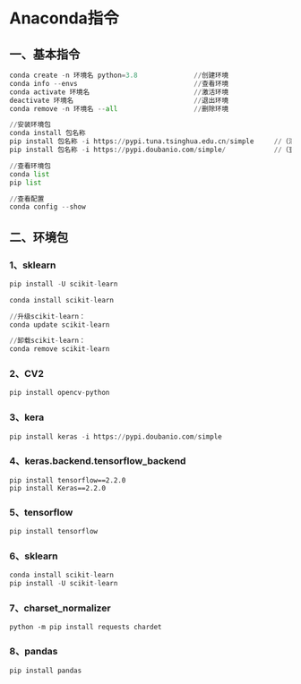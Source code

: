# Anaconda指令

## 一、基本指令

```python
conda create -n 环境名 python=3.8				//创建环境
conda info --envs							  //查看环境
conda activate 环境名							//激活环境
deactivate 环境名								//退出环境
conda remove -n 环境名 --all					//删除环境

//安装环境包
conda install 包名称
pip install 包名称 -i https://pypi.tuna.tsinghua.edu.cn/simple		//（清华镜像）
pip install 包名称 -i https://pypi.doubanio.com/simple/ 			//（豆瓣镜像）

//查看环境包
conda list
pip list

//查看配置
conda config --show
```



## 二、环境包

### 1、sklearn

```python
pip install -U scikit-learn

conda install scikit-learn

//升级scikit-learn：
conda update scikit-learn

//卸载scikit-learn：
conda remove scikit-learn
```

### 2、CV2

```python
pip install opencv-python
```

### 3、kera

```python
pip install keras -i https://pypi.doubanio.com/simple
```

### 4、keras.backend.tensorflow_backend

```
pip install tensorflow==2.2.0
pip install Keras==2.2.0
```

### 5、tensorflow

```python
pip install tensorflow
```

### 6、sklearn

```python
conda install scikit-learn
pip install -U scikit-learn
```

### 7、charset_normalizer

```
python -m pip install requests chardet
```

### 8、pandas

```
pip install pandas
```

### 
